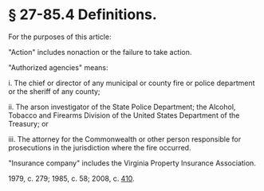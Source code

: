 # § 27-85.4 Definitions.

<p>For the purposes of this article:</p><p>"Action" includes nonaction or the failure to take action.</p><p>"Authorized agencies" means:</p><p>i. The chief or director of any municipal or county fire or police department or the sheriff of any county;</p><p>ii. The arson investigator of the State Police Department; the Alcohol, Tobacco and Firearms Division of the United States Department of the Treasury; or</p><p>iii. The attorney for the Commonwealth or other person responsible for prosecutions in the jurisdiction where the fire occurred.</p><p>"Insurance company" includes the Virginia Property Insurance Association.</p><p>1979, c. 279; 1985, c. 58; 2008, c. <a href='http://lis.virginia.gov/cgi-bin/legp604.exe?081+ful+CHAP0410'>410</a>.</p>